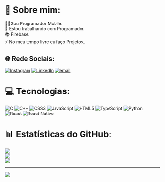 # 💫 Sobre mim:
👩‍💻Sou Programador Mobile.<br>🔭 Estou trabalhando com Programador.<br>📚 Firebase.<br>⚡ No meu tempo livre eu  faço Projetos..


## 🌐 Rede Sociais:
[![Instagram](https://img.shields.io/badge/Instagram-%23E4405F.svg?logo=Instagram&logoColor=white)](https://instagram.com/https://www.instagram.com/caiogomesbroficiall/) [![LinkedIn](https://img.shields.io/badge/LinkedIn-%230077B5.svg?logo=linkedin&logoColor=white)](https://linkedin.com/in/https://www.linkedin.com/in/caio-santiago-27764533a/) [![email](https://img.shields.io/badge/Email-D14836?logo=gmail&logoColor=white)](mailto:caiosantiago0987sg@gmail.com) 

# 💻 Tecnologias:
![C](https://img.shields.io/badge/c-%2300599C.svg?style=for-the-badge&logo=c&logoColor=white) ![C++](https://img.shields.io/badge/c++-%2300599C.svg?style=for-the-badge&logo=c%2B%2B&logoColor=white) ![CSS3](https://img.shields.io/badge/css3-%231572B6.svg?style=for-the-badge&logo=css3&logoColor=white) ![JavaScript](https://img.shields.io/badge/javascript-%23323330.svg?style=for-the-badge&logo=javascript&logoColor=%23F7DF1E) ![HTML5](https://img.shields.io/badge/html5-%23E34F26.svg?style=for-the-badge&logo=html5&logoColor=white) ![TypeScript](https://img.shields.io/badge/typescript-%23007ACC.svg?style=for-the-badge&logo=typescript&logoColor=white) ![Python](https://img.shields.io/badge/python-3670A0?style=for-the-badge&logo=python&logoColor=ffdd54) ![React](https://img.shields.io/badge/react-%2320232a.svg?style=for-the-badge&logo=react&logoColor=%2361DAFB) ![React Native](https://img.shields.io/badge/react_native-%2320232a.svg?style=for-the-badge&logo=react&logoColor=%2361DAFB)
# 📊 Estatísticas do GitHub:
![](https://github-readme-stats.vercel.app/api?username=caiosantiagotr&theme=merko&hide_border=false&include_all_commits=false&count_private=false)<br/>
![](https://nirzak-streak-stats.vercel.app/?user=caiosantiagotr&theme=merko&hide_border=false)<br/>
![](https://github-readme-stats.vercel.app/api/top-langs/?username=caiosantiagotr&theme=merko&hide_border=false&include_all_commits=false&count_private=false&layout=compact)

---
[![](https://visitcount.itsvg.in/api?id=caiosantiagotr&icon=0&color=0)](https://visitcount.itsvg.in)

<!-- Proudly created with GPRM ( https://gprm.itsvg.in ) -->

